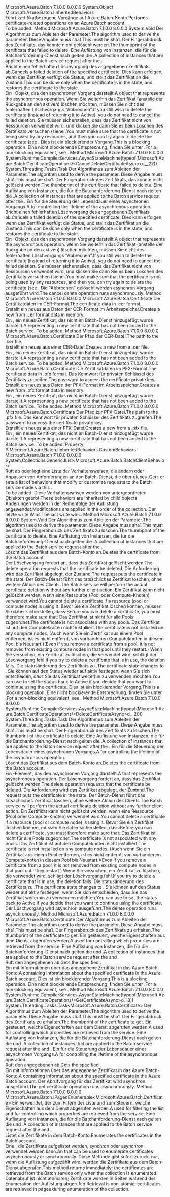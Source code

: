<Type Name="CertificateOperations" FullName="Microsoft.Azure.Batch.CertificateOperations">
  <TypeSignature Language="C#" Value="public class CertificateOperations : Microsoft.Azure.Batch.IInheritedBehaviors" />
  <TypeSignature Language="ILAsm" Value=".class public auto ansi beforefieldinit CertificateOperations extends System.Object implements class Microsoft.Azure.Batch.IInheritedBehaviors" />
  <TypeSignature Language="DocId" Value="T:Microsoft.Azure.Batch.CertificateOperations" />
  <TypeSignature Language="VB.NET" Value="Public Class CertificateOperations&#xA;Implements IInheritedBehaviors" />
  <TypeSignature Language="F#" Value="type CertificateOperations = class&#xA;    interface IInheritedBehaviors" />
  <AssemblyInfo>
    <AssemblyName>Microsoft.Azure.Batch</AssemblyName>
    <AssemblyVersion>7.1.0.0</AssemblyVersion>
    <AssemblyVersion>8.0.0.0</AssemblyVersion>
  </AssemblyInfo>
  <Base>
    <BaseTypeName>System.Object</BaseTypeName>
  </Base>
  <Interfaces>
    <Interface>
      <InterfaceName>Microsoft.Azure.Batch.IInheritedBehaviors</InterfaceName>
    </Interface>
  </Interfaces>
  <Docs>
    <summary>
            <span data-ttu-id="a6da7-101">Führt zertifikatbezogene Vorgänge auf Azure Batch-Konto.</span><span class="sxs-lookup"><span data-stu-id="a6da7-101">Performs certificate-related operations on an Azure Batch account.</span></span>
            </summary>
    <remarks>To be added.</remarks>
  </Docs>
  <Members>
    <Member MemberName="CancelDeleteCertificate">
      <MemberSignature Language="C#" Value="public void CancelDeleteCertificate (string thumbprintAlgorithm, string thumbprint, System.Collections.Generic.IEnumerable&lt;Microsoft.Azure.Batch.BatchClientBehavior&gt; additionalBehaviors = null);" />
      <MemberSignature Language="ILAsm" Value=".method public hidebysig instance void CancelDeleteCertificate(string thumbprintAlgorithm, string thumbprint, class System.Collections.Generic.IEnumerable`1&lt;class Microsoft.Azure.Batch.BatchClientBehavior&gt; additionalBehaviors) cil managed" />
      <MemberSignature Language="DocId" Value="M:Microsoft.Azure.Batch.CertificateOperations.CancelDeleteCertificate(System.String,System.String,System.Collections.Generic.IEnumerable{Microsoft.Azure.Batch.BatchClientBehavior})" />
      <MemberSignature Language="VB.NET" Value="Public Sub CancelDeleteCertificate (thumbprintAlgorithm As String, thumbprint As String, Optional additionalBehaviors As IEnumerable(Of BatchClientBehavior) = null)" />
      <MemberSignature Language="F#" Value="member this.CancelDeleteCertificate : string * string * seq&lt;Microsoft.Azure.Batch.BatchClientBehavior&gt; -&gt; unit" Usage="certificateOperations.CancelDeleteCertificate (thumbprintAlgorithm, thumbprint, additionalBehaviors)" />
      <MemberType>Method</MemberType>
      <AssemblyInfo>
        <AssemblyName>Microsoft.Azure.Batch</AssemblyName>
        <AssemblyVersion>7.1.0.0</AssemblyVersion>
        <AssemblyVersion>8.0.0.0</AssemblyVersion>
      </AssemblyInfo>
      <ReturnValue>
        <ReturnType>System.Void</ReturnType>
      </ReturnValue>
      <Parameters>
        <Parameter Name="thumbprintAlgorithm" Type="System.String" />
        <Parameter Name="thumbprint" Type="System.String" />
        <Parameter Name="additionalBehaviors" Type="System.Collections.Generic.IEnumerable&lt;Microsoft.Azure.Batch.BatchClientBehavior&gt;" />
      </Parameters>
      <Docs>
        <param name="thumbprintAlgorithm"><span data-ttu-id="a6da7-102">Der Algorithmus zum Ableiten der <paramref name="thumbprint" /> Parameter.</span><span class="sxs-lookup"><span data-stu-id="a6da7-102">The algorithm used to derive the <paramref name="thumbprint" /> parameter.</span></span> <span data-ttu-id="a6da7-103">Diese Angabe muss sha1.</span><span class="sxs-lookup"><span data-stu-id="a6da7-103">This must be sha1.</span></span></param>
        <param name="thumbprint"><span data-ttu-id="a6da7-104">Der Fingerabdruck des Zertifikats, das konnte nicht gelöscht werden.</span><span class="sxs-lookup"><span data-stu-id="a6da7-104">The thumbprint of the certificate that failed to delete.</span></span></param>
        <param name="additionalBehaviors"><span data-ttu-id="a6da7-105">Eine Auflistung von <see cref="T:Microsoft.Azure.Batch.BatchClientBehavior" /> Instanzen, die für die Batchanforderung-Dienst nach gelten die <see cref="P:Microsoft.Azure.Batch.CertificateOperations.CustomBehaviors" />.</span><span class="sxs-lookup"><span data-stu-id="a6da7-105">A collection of <see cref="T:Microsoft.Azure.Batch.BatchClientBehavior" /> instances that are applied to the Batch service request after the <see cref="P:Microsoft.Azure.Batch.CertificateOperations.CustomBehaviors" />.</span></span></param>
        <summary>
            <span data-ttu-id="a6da7-106">Bricht einen fehlerhaften Löschvorgang des angegebenen Zertifikats ab.</span><span class="sxs-lookup"><span data-stu-id="a6da7-106">Cancels a failed deletion of the specified certificate.</span></span>  <span data-ttu-id="a6da7-107">Dies kann erfolgen, wenn das Zertifikat verfügt die <see cref="F:Microsoft.Azure.Batch.Common.CertificateState.DeleteFailed" /> Status, und stellt das Zertifikat an die <see cref="F:Microsoft.Azure.Batch.Common.CertificateState.Active" /> Zustand.</span><span class="sxs-lookup"><span data-stu-id="a6da7-107">This can be done only when the certificate is in the <see cref="F:Microsoft.Azure.Batch.Common.CertificateState.DeleteFailed" /> state, and restores the certificate to the <see cref="F:Microsoft.Azure.Batch.Common.CertificateState.Active" /> state.</span></span>
            </summary>
        <returns><span data-ttu-id="a6da7-108">Ein <see cref="T:System.Threading.Tasks.Task" />-Objekt, das den asynchronen Vorgang darstellt.</span><span class="sxs-lookup"><span data-stu-id="a6da7-108">A <see cref="T:System.Threading.Tasks.Task" /> object that represents the asynchronous operation.</span></span></returns>
        <remarks>
          <para><span data-ttu-id="a6da7-109">Wenn Sie weiterhin das Zertifikat (anstelle der Rückgabe an den aktiven) löschen möchten, müssen Sie nicht des fehlerhaften Löschvorgangs "Abbrechen".</span><span class="sxs-lookup"><span data-stu-id="a6da7-109">If you still wish to delete the certificate (instead of returning it to Active), you do not need to cancel the failed deletion.</span></span> <span data-ttu-id="a6da7-110">Sie müssen sicherstellen, dass das Zertifikat nicht von Ressourcen verwendet wird, und klicken Sie dann Sie es beim Löschen des Zertifikats versuchen (siehe <see cref="M:Microsoft.Azure.Batch.CertificateOperations.DeleteCertificateAsync(System.String,System.String,System.Collections.Generic.IEnumerable{Microsoft.Azure.Batch.BatchClientBehavior},System.Threading.CancellationToken)" />.</span><span class="sxs-lookup"><span data-stu-id="a6da7-110">You must make sure that the certificate is not being used by any resources, and then you can try again to delete the certificate (see <see cref="M:Microsoft.Azure.Batch.CertificateOperations.DeleteCertificateAsync(System.String,System.String,System.Collections.Generic.IEnumerable{Microsoft.Azure.Batch.BatchClientBehavior},System.Threading.CancellationToken)" />.</span></span></para>
          <para><span data-ttu-id="a6da7-111">Dies ist ein blockierender Vorgang.</span><span class="sxs-lookup"><span data-stu-id="a6da7-111">This is a blocking operation.</span></span> <span data-ttu-id="a6da7-112">Eine nicht blockierende Entsprechung, finden Sie unter <see cref="M:Microsoft.Azure.Batch.CertificateOperations.CancelDeleteCertificateAsync(System.String,System.String,System.Collections.Generic.IEnumerable{Microsoft.Azure.Batch.BatchClientBehavior},System.Threading.CancellationToken)" />.</span><span class="sxs-lookup"><span data-stu-id="a6da7-112">For a non-blocking equivalent, see <see cref="M:Microsoft.Azure.Batch.CertificateOperations.CancelDeleteCertificateAsync(System.String,System.String,System.Collections.Generic.IEnumerable{Microsoft.Azure.Batch.BatchClientBehavior},System.Threading.CancellationToken)" />.</span></span></para>
        </remarks>
      </Docs>
    </Member>
    <Member MemberName="CancelDeleteCertificateAsync">
      <MemberSignature Language="C#" Value="public System.Threading.Tasks.Task CancelDeleteCertificateAsync (string thumbprintAlgorithm, string thumbprint, System.Collections.Generic.IEnumerable&lt;Microsoft.Azure.Batch.BatchClientBehavior&gt; additionalBehaviors = null, System.Threading.CancellationToken cancellationToken = null);" />
      <MemberSignature Language="ILAsm" Value=".method public hidebysig instance class System.Threading.Tasks.Task CancelDeleteCertificateAsync(string thumbprintAlgorithm, string thumbprint, class System.Collections.Generic.IEnumerable`1&lt;class Microsoft.Azure.Batch.BatchClientBehavior&gt; additionalBehaviors, valuetype System.Threading.CancellationToken cancellationToken) cil managed" />
      <MemberSignature Language="DocId" Value="M:Microsoft.Azure.Batch.CertificateOperations.CancelDeleteCertificateAsync(System.String,System.String,System.Collections.Generic.IEnumerable{Microsoft.Azure.Batch.BatchClientBehavior},System.Threading.CancellationToken)" />
      <MemberSignature Language="F#" Value="member this.CancelDeleteCertificateAsync : string * string * seq&lt;Microsoft.Azure.Batch.BatchClientBehavior&gt; * System.Threading.CancellationToken -&gt; System.Threading.Tasks.Task" Usage="certificateOperations.CancelDeleteCertificateAsync (thumbprintAlgorithm, thumbprint, additionalBehaviors, cancellationToken)" />
      <MemberType>Method</MemberType>
      <AssemblyInfo>
        <AssemblyName>Microsoft.Azure.Batch</AssemblyName>
        <AssemblyVersion>7.1.0.0</AssemblyVersion>
        <AssemblyVersion>8.0.0.0</AssemblyVersion>
      </AssemblyInfo>
      <Attributes>
        <Attribute>
          <AttributeName>System.Runtime.CompilerServices.AsyncStateMachine(typeof(Microsoft.Azure.Batch.CertificateOperations/&lt;CancelDeleteCertificateAsync&gt;d__22))</AttributeName>
        </Attribute>
      </Attributes>
      <ReturnValue>
        <ReturnType>System.Threading.Tasks.Task</ReturnType>
      </ReturnValue>
      <Parameters>
        <Parameter Name="thumbprintAlgorithm" Type="System.String" />
        <Parameter Name="thumbprint" Type="System.String" />
        <Parameter Name="additionalBehaviors" Type="System.Collections.Generic.IEnumerable&lt;Microsoft.Azure.Batch.BatchClientBehavior&gt;" />
        <Parameter Name="cancellationToken" Type="System.Threading.CancellationToken" />
      </Parameters>
      <Docs>
        <param name="thumbprintAlgorithm"><span data-ttu-id="a6da7-113">Der Algorithmus zum Ableiten der <paramref name="thumbprint" /> Parameter.</span><span class="sxs-lookup"><span data-stu-id="a6da7-113">The algorithm used to derive the <paramref name="thumbprint" /> parameter.</span></span> <span data-ttu-id="a6da7-114">Diese Angabe muss sha1.</span><span class="sxs-lookup"><span data-stu-id="a6da7-114">This must be sha1.</span></span></param>
        <param name="thumbprint"><span data-ttu-id="a6da7-115">Der Fingerabdruck des Zertifikats, das konnte nicht gelöscht werden.</span><span class="sxs-lookup"><span data-stu-id="a6da7-115">The thumbprint of the certificate that failed to delete.</span></span></param>
        <param name="additionalBehaviors"><span data-ttu-id="a6da7-116">Eine Auflistung von <see cref="T:Microsoft.Azure.Batch.BatchClientBehavior" /> Instanzen, die für die Batchanforderung-Dienst nach gelten die <see cref="P:Microsoft.Azure.Batch.CertificateOperations.CustomBehaviors" />.</span><span class="sxs-lookup"><span data-stu-id="a6da7-116">A collection of <see cref="T:Microsoft.Azure.Batch.BatchClientBehavior" /> instances that are applied to the Batch service request after the <see cref="P:Microsoft.Azure.Batch.CertificateOperations.CustomBehaviors" />.</span></span></param>
        <param name="cancellationToken"><span data-ttu-id="a6da7-117">Ein <see cref="T:System.Threading.CancellationToken" /> für die Steuerung der Lebensdauer eines asynchronen Vorgangs.</span><span class="sxs-lookup"><span data-stu-id="a6da7-117">A <see cref="T:System.Threading.CancellationToken" /> for controlling the lifetime of the asynchronous operation.</span></span></param>
        <summary>
            <span data-ttu-id="a6da7-118">Bricht einen fehlerhaften Löschvorgang des angegebenen Zertifikats ab.</span><span class="sxs-lookup"><span data-stu-id="a6da7-118">Cancels a failed deletion of the specified certificate.</span></span>  <span data-ttu-id="a6da7-119">Dies kann erfolgen, wenn das Zertifikat verfügt die <see cref="F:Microsoft.Azure.Batch.Common.CertificateState.DeleteFailed" /> Status, und stellt das Zertifikat an die <see cref="F:Microsoft.Azure.Batch.Common.CertificateState.Active" /> Zustand.</span><span class="sxs-lookup"><span data-stu-id="a6da7-119">This can be done only when the certificate is in the <see cref="F:Microsoft.Azure.Batch.Common.CertificateState.DeleteFailed" /> state, and restores the certificate to the <see cref="F:Microsoft.Azure.Batch.Common.CertificateState.Active" /> state.</span></span>
            </summary>
        <returns><span data-ttu-id="a6da7-120">Ein <see cref="T:System.Threading.Tasks.Task" />-Objekt, das den asynchronen Vorgang darstellt.</span><span class="sxs-lookup"><span data-stu-id="a6da7-120">A <see cref="T:System.Threading.Tasks.Task" /> object that represents the asynchronous operation.</span></span></returns>
        <remarks>
          <para><span data-ttu-id="a6da7-121">Wenn Sie weiterhin das Zertifikat (anstelle der Rückgabe an den aktiven) löschen möchten, müssen Sie nicht des fehlerhaften Löschvorgangs "Abbrechen".</span><span class="sxs-lookup"><span data-stu-id="a6da7-121">If you still wish to delete the certificate (instead of returning it to Active), you do not need to cancel the failed deletion.</span></span> <span data-ttu-id="a6da7-122">Sie müssen sicherstellen, dass das Zertifikat nicht von Ressourcen verwendet wird, und klicken Sie dann Sie es beim Löschen des Zertifikats versuchen (siehe <see cref="M:Microsoft.Azure.Batch.CertificateOperations.DeleteCertificateAsync(System.String,System.String,System.Collections.Generic.IEnumerable{Microsoft.Azure.Batch.BatchClientBehavior},System.Threading.CancellationToken)" />.</span><span class="sxs-lookup"><span data-stu-id="a6da7-122">You must make sure that the certificate is not being used by any resources, and then you can try again to delete the certificate (see <see cref="M:Microsoft.Azure.Batch.CertificateOperations.DeleteCertificateAsync(System.String,System.String,System.Collections.Generic.IEnumerable{Microsoft.Azure.Batch.BatchClientBehavior},System.Threading.CancellationToken)" />.</span></span></para>
          <para><span data-ttu-id="a6da7-123">Die "Abbrechen" gelöscht werden asynchron Vorgang ausgeführt wird.</span><span class="sxs-lookup"><span data-stu-id="a6da7-123">The cancel delete operation runs asynchronously.</span></span></para>
        </remarks>
      </Docs>
    </Member>
    <Member MemberName="CreateCertificate">
      <MemberSignature Language="C#" Value="public Microsoft.Azure.Batch.Certificate CreateCertificate (byte[] cerRawData);" />
      <MemberSignature Language="ILAsm" Value=".method public hidebysig instance class Microsoft.Azure.Batch.Certificate CreateCertificate(unsigned int8[] cerRawData) cil managed" />
      <MemberSignature Language="DocId" Value="M:Microsoft.Azure.Batch.CertificateOperations.CreateCertificate(System.Byte[])" />
      <MemberSignature Language="VB.NET" Value="Public Function CreateCertificate (cerRawData As Byte()) As Certificate" />
      <MemberSignature Language="F#" Value="member this.CreateCertificate : byte[] -&gt; Microsoft.Azure.Batch.Certificate" Usage="certificateOperations.CreateCertificate cerRawData" />
      <MemberType>Method</MemberType>
      <AssemblyInfo>
        <AssemblyName>Microsoft.Azure.Batch</AssemblyName>
        <AssemblyVersion>7.1.0.0</AssemblyVersion>
        <AssemblyVersion>8.0.0.0</AssemblyVersion>
      </AssemblyInfo>
      <ReturnValue>
        <ReturnType>Microsoft.Azure.Batch.Certificate</ReturnType>
      </ReturnValue>
      <Parameters>
        <Parameter Name="cerRawData" Type="System.Byte[]" />
      </Parameters>
      <Docs>
        <param name="cerRawData"><span data-ttu-id="a6da7-124">Die Zertifikatdaten im CER-Format.</span><span class="sxs-lookup"><span data-stu-id="a6da7-124">The certificate data in .cer format.</span></span></param>
        <summary>
            <span data-ttu-id="a6da7-125">Erstellt ein neues <see cref="T:Microsoft.Azure.Batch.Certificate" /> aus Daten der CER-Format im Arbeitsspeicher.</span><span class="sxs-lookup"><span data-stu-id="a6da7-125">Creates a new <see cref="T:Microsoft.Azure.Batch.Certificate" /> from .cer format data in memory.</span></span>
            </summary>
        <returns><span data-ttu-id="a6da7-126">Ein <see cref="T:Microsoft.Azure.Batch.Certificate" /> , ein neues Zertifikat, das nicht im Batch-Dienst hinzugefügt wurde darstellt.</span><span class="sxs-lookup"><span data-stu-id="a6da7-126">A <see cref="T:Microsoft.Azure.Batch.Certificate" /> representing a new certificate that has not been added to the Batch service.</span></span></returns>
        <remarks>To be added.</remarks>
      </Docs>
    </Member>
    <Member MemberName="CreateCertificate">
      <MemberSignature Language="C#" Value="public Microsoft.Azure.Batch.Certificate CreateCertificate (string cerFileName);" />
      <MemberSignature Language="ILAsm" Value=".method public hidebysig instance class Microsoft.Azure.Batch.Certificate CreateCertificate(string cerFileName) cil managed" />
      <MemberSignature Language="DocId" Value="M:Microsoft.Azure.Batch.CertificateOperations.CreateCertificate(System.String)" />
      <MemberSignature Language="VB.NET" Value="Public Function CreateCertificate (cerFileName As String) As Certificate" />
      <MemberSignature Language="F#" Value="member this.CreateCertificate : string -&gt; Microsoft.Azure.Batch.Certificate" Usage="certificateOperations.CreateCertificate cerFileName" />
      <MemberType>Method</MemberType>
      <AssemblyInfo>
        <AssemblyName>Microsoft.Azure.Batch</AssemblyName>
        <AssemblyVersion>7.1.0.0</AssemblyVersion>
        <AssemblyVersion>8.0.0.0</AssemblyVersion>
      </AssemblyInfo>
      <ReturnValue>
        <ReturnType>Microsoft.Azure.Batch.Certificate</ReturnType>
      </ReturnValue>
      <Parameters>
        <Parameter Name="cerFileName" Type="System.String" />
      </Parameters>
      <Docs>
        <param name="cerFileName"><span data-ttu-id="a6da7-127">Der Pfad der CER-Datei.</span><span class="sxs-lookup"><span data-stu-id="a6da7-127">The path to the .cer file.</span></span></param>
        <summary>
            <span data-ttu-id="a6da7-128">Erstellt ein neues <see cref="T:Microsoft.Azure.Batch.Certificate" /> aus einer CER-Datei.</span><span class="sxs-lookup"><span data-stu-id="a6da7-128">Creates a new <see cref="T:Microsoft.Azure.Batch.Certificate" /> from a .cer file.</span></span>
            </summary>
        <returns><span data-ttu-id="a6da7-129">Ein <see cref="T:Microsoft.Azure.Batch.Certificate" /> , ein neues Zertifikat, das nicht im Batch-Dienst hinzugefügt wurde darstellt.</span><span class="sxs-lookup"><span data-stu-id="a6da7-129">A <see cref="T:Microsoft.Azure.Batch.Certificate" /> representing a new certificate that has not been added to the Batch service.</span></span></returns>
        <remarks>To be added.</remarks>
      </Docs>
    </Member>
    <Member MemberName="CreateCertificate">
      <MemberSignature Language="C#" Value="public Microsoft.Azure.Batch.Certificate CreateCertificate (byte[] pfxRawData, string password);" />
      <MemberSignature Language="ILAsm" Value=".method public hidebysig instance class Microsoft.Azure.Batch.Certificate CreateCertificate(unsigned int8[] pfxRawData, string password) cil managed" />
      <MemberSignature Language="DocId" Value="M:Microsoft.Azure.Batch.CertificateOperations.CreateCertificate(System.Byte[],System.String)" />
      <MemberSignature Language="VB.NET" Value="Public Function CreateCertificate (pfxRawData As Byte(), password As String) As Certificate" />
      <MemberSignature Language="F#" Value="member this.CreateCertificate : byte[] * string -&gt; Microsoft.Azure.Batch.Certificate" Usage="certificateOperations.CreateCertificate (pfxRawData, password)" />
      <MemberType>Method</MemberType>
      <AssemblyInfo>
        <AssemblyName>Microsoft.Azure.Batch</AssemblyName>
        <AssemblyVersion>7.1.0.0</AssemblyVersion>
        <AssemblyVersion>8.0.0.0</AssemblyVersion>
      </AssemblyInfo>
      <ReturnValue>
        <ReturnType>Microsoft.Azure.Batch.Certificate</ReturnType>
      </ReturnValue>
      <Parameters>
        <Parameter Name="pfxRawData" Type="System.Byte[]" />
        <Parameter Name="password" Type="System.String" />
      </Parameters>
      <Docs>
        <param name="pfxRawData"><span data-ttu-id="a6da7-130">Die Zertifikatdaten im PFX-Format.</span><span class="sxs-lookup"><span data-stu-id="a6da7-130">The certificate data in .pfx format.</span></span></param>
        <param name="password"><span data-ttu-id="a6da7-131">Das Kennwort für privaten Schlüssel des Zertifikats zugreifen.</span><span class="sxs-lookup"><span data-stu-id="a6da7-131">The password to access the certificate private key.</span></span></param>
        <summary>
            <span data-ttu-id="a6da7-132">Erstellt ein neues <see cref="T:Microsoft.Azure.Batch.Certificate" /> aus Daten der PFX-Format im Arbeitsspeicher.</span><span class="sxs-lookup"><span data-stu-id="a6da7-132">Creates a new <see cref="T:Microsoft.Azure.Batch.Certificate" /> from .pfx format data in memory.</span></span>
            </summary>
        <returns><span data-ttu-id="a6da7-133">Ein <see cref="T:Microsoft.Azure.Batch.Certificate" /> , ein neues Zertifikat, das nicht im Batch-Dienst hinzugefügt wurde darstellt.</span><span class="sxs-lookup"><span data-stu-id="a6da7-133">A <see cref="T:Microsoft.Azure.Batch.Certificate" /> representing a new certificate that has not been added to the Batch service.</span></span></returns>
        <remarks>To be added.</remarks>
      </Docs>
    </Member>
    <Member MemberName="CreateCertificate">
      <MemberSignature Language="C#" Value="public Microsoft.Azure.Batch.Certificate CreateCertificate (string pfxFileName, string password);" />
      <MemberSignature Language="ILAsm" Value=".method public hidebysig instance class Microsoft.Azure.Batch.Certificate CreateCertificate(string pfxFileName, string password) cil managed" />
      <MemberSignature Language="DocId" Value="M:Microsoft.Azure.Batch.CertificateOperations.CreateCertificate(System.String,System.String)" />
      <MemberSignature Language="VB.NET" Value="Public Function CreateCertificate (pfxFileName As String, password As String) As Certificate" />
      <MemberSignature Language="F#" Value="member this.CreateCertificate : string * string -&gt; Microsoft.Azure.Batch.Certificate" Usage="certificateOperations.CreateCertificate (pfxFileName, password)" />
      <MemberType>Method</MemberType>
      <AssemblyInfo>
        <AssemblyName>Microsoft.Azure.Batch</AssemblyName>
        <AssemblyVersion>7.1.0.0</AssemblyVersion>
        <AssemblyVersion>8.0.0.0</AssemblyVersion>
      </AssemblyInfo>
      <ReturnValue>
        <ReturnType>Microsoft.Azure.Batch.Certificate</ReturnType>
      </ReturnValue>
      <Parameters>
        <Parameter Name="pfxFileName" Type="System.String" />
        <Parameter Name="password" Type="System.String" />
      </Parameters>
      <Docs>
        <param name="pfxFileName"><span data-ttu-id="a6da7-134">Der Pfad zur PFX-Datei.</span><span class="sxs-lookup"><span data-stu-id="a6da7-134">The path to the .pfx file.</span></span></param>
        <param name="password"><span data-ttu-id="a6da7-135">Das Kennwort für privaten Schlüssel des Zertifikats zugreifen.</span><span class="sxs-lookup"><span data-stu-id="a6da7-135">The password to access the certificate private key.</span></span></param>
        <summary>
            <span data-ttu-id="a6da7-136">Erstellt ein neues <see cref="T:Microsoft.Azure.Batch.Certificate" /> aus einer PFX-Datei.</span><span class="sxs-lookup"><span data-stu-id="a6da7-136">Creates a new <see cref="T:Microsoft.Azure.Batch.Certificate" /> from a .pfx file.</span></span>
            </summary>
        <returns><span data-ttu-id="a6da7-137">Ein <see cref="T:Microsoft.Azure.Batch.Certificate" /> , ein neues Zertifikat, das nicht im Batch-Dienst hinzugefügt wurde darstellt.</span><span class="sxs-lookup"><span data-stu-id="a6da7-137">A <see cref="T:Microsoft.Azure.Batch.Certificate" /> representing a new certificate that has not been added to the Batch service.</span></span></returns>
        <remarks>To be added.</remarks>
      </Docs>
    </Member>
    <Member MemberName="CustomBehaviors">
      <MemberSignature Language="C#" Value="public System.Collections.Generic.IList&lt;Microsoft.Azure.Batch.BatchClientBehavior&gt; CustomBehaviors { get; set; }" />
      <MemberSignature Language="ILAsm" Value=".property instance class System.Collections.Generic.IList`1&lt;class Microsoft.Azure.Batch.BatchClientBehavior&gt; CustomBehaviors" />
      <MemberSignature Language="DocId" Value="P:Microsoft.Azure.Batch.CertificateOperations.CustomBehaviors" />
      <MemberSignature Language="VB.NET" Value="Public Property CustomBehaviors As IList(Of BatchClientBehavior)" />
      <MemberSignature Language="F#" Value="member this.CustomBehaviors : System.Collections.Generic.IList&lt;Microsoft.Azure.Batch.BatchClientBehavior&gt; with get, set" Usage="Microsoft.Azure.Batch.CertificateOperations.CustomBehaviors" />
      <MemberType>Property</MemberType>
      <Implements>
        <InterfaceMember>P:Microsoft.Azure.Batch.IInheritedBehaviors.CustomBehaviors</InterfaceMember>
      </Implements>
      <AssemblyInfo>
        <AssemblyName>Microsoft.Azure.Batch</AssemblyName>
        <AssemblyVersion>7.1.0.0</AssemblyVersion>
        <AssemblyVersion>8.0.0.0</AssemblyVersion>
      </AssemblyInfo>
      <ReturnValue>
        <ReturnType>System.Collections.Generic.IList&lt;Microsoft.Azure.Batch.BatchClientBehavior&gt;</ReturnType>
      </ReturnValue>
      <Docs>
        <summary>
            <span data-ttu-id="a6da7-138">Ruft ab oder legt eine Liste der Verhaltensweisen, die ändern oder Anpassen von Anforderungen an den Batch-Dienst, die über dieses <see cref="T:Microsoft.Azure.Batch.CertificateOperations" />.</span><span class="sxs-lookup"><span data-stu-id="a6da7-138">Gets or sets a list of behaviors that modify or customize requests to the Batch service made via this <see cref="T:Microsoft.Azure.Batch.CertificateOperations" />.</span></span>
            </summary>
        <value>To be added.</value>
        <remarks>
          <para><span data-ttu-id="a6da7-139">Diese Verhaltensweisen werden von untergeordneten Objekten geerbt.</span><span class="sxs-lookup"><span data-stu-id="a6da7-139">These behaviors are inherited by child objects.</span></span></para>
          <para><span data-ttu-id="a6da7-140">Änderungen werden in der Reihenfolge der Auflistung angewendet.</span><span class="sxs-lookup"><span data-stu-id="a6da7-140">Modifications are applied in the order of the collection.</span></span> <span data-ttu-id="a6da7-141">Der letzte write Wins.</span><span class="sxs-lookup"><span data-stu-id="a6da7-141">The last write wins.</span></span></para>
        </remarks>
      </Docs>
    </Member>
    <Member MemberName="DeleteCertificate">
      <MemberSignature Language="C#" Value="public void DeleteCertificate (string thumbprintAlgorithm, string thumbprint, System.Collections.Generic.IEnumerable&lt;Microsoft.Azure.Batch.BatchClientBehavior&gt; additionalBehaviors = null);" />
      <MemberSignature Language="ILAsm" Value=".method public hidebysig instance void DeleteCertificate(string thumbprintAlgorithm, string thumbprint, class System.Collections.Generic.IEnumerable`1&lt;class Microsoft.Azure.Batch.BatchClientBehavior&gt; additionalBehaviors) cil managed" />
      <MemberSignature Language="DocId" Value="M:Microsoft.Azure.Batch.CertificateOperations.DeleteCertificate(System.String,System.String,System.Collections.Generic.IEnumerable{Microsoft.Azure.Batch.BatchClientBehavior})" />
      <MemberSignature Language="VB.NET" Value="Public Sub DeleteCertificate (thumbprintAlgorithm As String, thumbprint As String, Optional additionalBehaviors As IEnumerable(Of BatchClientBehavior) = null)" />
      <MemberSignature Language="F#" Value="member this.DeleteCertificate : string * string * seq&lt;Microsoft.Azure.Batch.BatchClientBehavior&gt; -&gt; unit" Usage="certificateOperations.DeleteCertificate (thumbprintAlgorithm, thumbprint, additionalBehaviors)" />
      <MemberType>Method</MemberType>
      <AssemblyInfo>
        <AssemblyName>Microsoft.Azure.Batch</AssemblyName>
        <AssemblyVersion>7.1.0.0</AssemblyVersion>
        <AssemblyVersion>8.0.0.0</AssemblyVersion>
      </AssemblyInfo>
      <ReturnValue>
        <ReturnType>System.Void</ReturnType>
      </ReturnValue>
      <Parameters>
        <Parameter Name="thumbprintAlgorithm" Type="System.String" />
        <Parameter Name="thumbprint" Type="System.String" />
        <Parameter Name="additionalBehaviors" Type="System.Collections.Generic.IEnumerable&lt;Microsoft.Azure.Batch.BatchClientBehavior&gt;" />
      </Parameters>
      <Docs>
        <param name="thumbprintAlgorithm"><span data-ttu-id="a6da7-142">Der Algorithmus zum Ableiten der <paramref name="thumbprint" /> Parameter.</span><span class="sxs-lookup"><span data-stu-id="a6da7-142">The algorithm used to derive the <paramref name="thumbprint" /> parameter.</span></span> <span data-ttu-id="a6da7-143">Diese Angabe muss sha1.</span><span class="sxs-lookup"><span data-stu-id="a6da7-143">This must be sha1.</span></span></param>
        <param name="thumbprint"><span data-ttu-id="a6da7-144">Der Fingerabdruck des Zertifikats zu löschen.</span><span class="sxs-lookup"><span data-stu-id="a6da7-144">The thumbprint of the certificate to delete.</span></span></param>
        <param name="additionalBehaviors"><span data-ttu-id="a6da7-145">Eine Auflistung von <see cref="T:Microsoft.Azure.Batch.BatchClientBehavior" /> Instanzen, die für die Batchanforderung-Dienst nach gelten die <see cref="P:Microsoft.Azure.Batch.CertificateOperations.CustomBehaviors" />.</span><span class="sxs-lookup"><span data-stu-id="a6da7-145">A collection of <see cref="T:Microsoft.Azure.Batch.BatchClientBehavior" /> instances that are applied to the Batch service request after the <see cref="P:Microsoft.Azure.Batch.CertificateOperations.CustomBehaviors" />.</span></span></param>
        <summary>
            <span data-ttu-id="a6da7-146">Löscht das Zertifikat aus dem Batch-Konto an.</span><span class="sxs-lookup"><span data-stu-id="a6da7-146">Deletes the certificate from the Batch account.</span></span>
            </summary>
        <remarks>
          <para><span data-ttu-id="a6da7-147">Der Löschvorgang fordert an, dass das Zertifikat gelöscht werden.</span><span class="sxs-lookup"><span data-stu-id="a6da7-147">The delete operation requests that the certificate be deleted.</span></span>  <span data-ttu-id="a6da7-148">Die Anforderung wird das Zertifikat abgelegt, der <see cref="F:Microsoft.Azure.Batch.Common.CertificateState.Deleting" /> Zustand.</span><span class="sxs-lookup"><span data-stu-id="a6da7-148">The request puts the certificate in the <see cref="F:Microsoft.Azure.Batch.Common.CertificateState.Deleting" /> state.</span></span>
            <span data-ttu-id="a6da7-149">Der Batch-Dienst führt das tatsächliches Zertifikat löschen, ohne weitere Aktion des Clients.</span><span class="sxs-lookup"><span data-stu-id="a6da7-149">The Batch service will perform the actual certificate deletion without any further client action.</span></span></para>
          <para><span data-ttu-id="a6da7-150">Ein Zertifikat kann nicht gelöscht werden, wenn eine Ressource (Pool oder Compute-Knoten) verwendet wird.</span><span class="sxs-lookup"><span data-stu-id="a6da7-150">You cannot delete a certificate if a resource (pool or compute node) is using it.</span></span> <span data-ttu-id="a6da7-151">Bevor Sie ein Zertifikat löschen können, müssen Sie daher sicherstellen, dass:</span><span class="sxs-lookup"><span data-stu-id="a6da7-151">Before you can delete a certificate, you must therefore make sure that:</span></span></para>
          <list type="bullet">
            <item>
              <description><span data-ttu-id="a6da7-152">Das Zertifikat ist nicht für alle Pools zugeordnet.</span><span class="sxs-lookup"><span data-stu-id="a6da7-152">The certificate is not associated with any pools.</span></span></description>
            </item>
            <item>
              <description><span data-ttu-id="a6da7-153">Das Zertifikat ist auf den Computeknoten nicht installiert.</span><span class="sxs-lookup"><span data-stu-id="a6da7-153">The certificate is not installed on any compute nodes.</span></span>  <span data-ttu-id="a6da7-154">(Auch wenn Sie ein Zertifikat aus einem Pool entfernen, ist es nicht entfernt, von vorhandenen Computeknoten in diesem Pool bis Neustart.)</span><span class="sxs-lookup"><span data-stu-id="a6da7-154">(Even if you remove a certificate from a pool, it is not removed from existing compute nodes in that pool until they restart.)</span></span></description>
            </item>
          </list>
          <para><span data-ttu-id="a6da7-155">Wenn Sie versuchen, ein Zertifikat zu löschen, die verwendet wird, schlägt der Löschvorgang fehl.</span><span class="sxs-lookup"><span data-stu-id="a6da7-155">If you try to delete a certificate that is in use, the deletion fails.</span></span> <span data-ttu-id="a6da7-156">Die statusänderung des Zertifikats zu <see cref="F:Microsoft.Azure.Batch.Common.CertificateState.DeleteFailed" />.</span><span class="sxs-lookup"><span data-stu-id="a6da7-156">The certificate state changes to <see cref="F:Microsoft.Azure.Batch.Common.CertificateState.DeleteFailed" />.</span></span>
            <span data-ttu-id="a6da7-157">Sie können <see cref="M:Microsoft.Azure.Batch.CertificateOperations.CancelDeleteCertificateAsync(System.String,System.String,System.Collections.Generic.IEnumerable{Microsoft.Azure.Batch.BatchClientBehavior},System.Threading.CancellationToken)" /> auf den Status wieder auf aktiv festlegen, wenn Sie sich entscheiden, dass Sie das Zertifikat weiterhin zu verwenden möchten.</span><span class="sxs-lookup"><span data-stu-id="a6da7-157">You can use <see cref="M:Microsoft.Azure.Batch.CertificateOperations.CancelDeleteCertificateAsync(System.String,System.String,System.Collections.Generic.IEnumerable{Microsoft.Azure.Batch.BatchClientBehavior},System.Threading.CancellationToken)" /> to set the status back to Active if you decide that you want to continue using the certificate.</span></span></para>
          <para><span data-ttu-id="a6da7-158">Dies ist ein blockierender Vorgang.</span><span class="sxs-lookup"><span data-stu-id="a6da7-158">This is a blocking operation.</span></span> <span data-ttu-id="a6da7-159">Eine nicht blockierende Entsprechung, finden Sie unter <see cref="M:Microsoft.Azure.Batch.CertificateOperations.DeleteCertificateAsync(System.String,System.String,System.Collections.Generic.IEnumerable{Microsoft.Azure.Batch.BatchClientBehavior},System.Threading.CancellationToken)" />.</span><span class="sxs-lookup"><span data-stu-id="a6da7-159">For a non-blocking equivalent, see <see cref="M:Microsoft.Azure.Batch.CertificateOperations.DeleteCertificateAsync(System.String,System.String,System.Collections.Generic.IEnumerable{Microsoft.Azure.Batch.BatchClientBehavior},System.Threading.CancellationToken)" />.</span></span></para>
        </remarks>
      </Docs>
    </Member>
    <Member MemberName="DeleteCertificateAsync">
      <MemberSignature Language="C#" Value="public System.Threading.Tasks.Task DeleteCertificateAsync (string thumbprintAlgorithm, string thumbprint, System.Collections.Generic.IEnumerable&lt;Microsoft.Azure.Batch.BatchClientBehavior&gt; additionalBehaviors = null, System.Threading.CancellationToken cancellationToken = null);" />
      <MemberSignature Language="ILAsm" Value=".method public hidebysig instance class System.Threading.Tasks.Task DeleteCertificateAsync(string thumbprintAlgorithm, string thumbprint, class System.Collections.Generic.IEnumerable`1&lt;class Microsoft.Azure.Batch.BatchClientBehavior&gt; additionalBehaviors, valuetype System.Threading.CancellationToken cancellationToken) cil managed" />
      <MemberSignature Language="DocId" Value="M:Microsoft.Azure.Batch.CertificateOperations.DeleteCertificateAsync(System.String,System.String,System.Collections.Generic.IEnumerable{Microsoft.Azure.Batch.BatchClientBehavior},System.Threading.CancellationToken)" />
      <MemberSignature Language="F#" Value="member this.DeleteCertificateAsync : string * string * seq&lt;Microsoft.Azure.Batch.BatchClientBehavior&gt; * System.Threading.CancellationToken -&gt; System.Threading.Tasks.Task" Usage="certificateOperations.DeleteCertificateAsync (thumbprintAlgorithm, thumbprint, additionalBehaviors, cancellationToken)" />
      <MemberType>Method</MemberType>
      <AssemblyInfo>
        <AssemblyName>Microsoft.Azure.Batch</AssemblyName>
        <AssemblyVersion>7.1.0.0</AssemblyVersion>
        <AssemblyVersion>8.0.0.0</AssemblyVersion>
      </AssemblyInfo>
      <Attributes>
        <Attribute>
          <AttributeName>System.Runtime.CompilerServices.AsyncStateMachine(typeof(Microsoft.Azure.Batch.CertificateOperations/&lt;DeleteCertificateAsync&gt;d__20))</AttributeName>
        </Attribute>
      </Attributes>
      <ReturnValue>
        <ReturnType>System.Threading.Tasks.Task</ReturnType>
      </ReturnValue>
      <Parameters>
        <Parameter Name="thumbprintAlgorithm" Type="System.String" />
        <Parameter Name="thumbprint" Type="System.String" />
        <Parameter Name="additionalBehaviors" Type="System.Collections.Generic.IEnumerable&lt;Microsoft.Azure.Batch.BatchClientBehavior&gt;" />
        <Parameter Name="cancellationToken" Type="System.Threading.CancellationToken" />
      </Parameters>
      <Docs>
        <param name="thumbprintAlgorithm"><span data-ttu-id="a6da7-160">Der Algorithmus zum Ableiten der <paramref name="thumbprint" /> Parameter.</span><span class="sxs-lookup"><span data-stu-id="a6da7-160">The algorithm used to derive the <paramref name="thumbprint" /> parameter.</span></span> <span data-ttu-id="a6da7-161">Diese Angabe muss sha1.</span><span class="sxs-lookup"><span data-stu-id="a6da7-161">This must be sha1.</span></span></param>
        <param name="thumbprint"><span data-ttu-id="a6da7-162">Der Fingerabdruck des Zertifikats zu löschen.</span><span class="sxs-lookup"><span data-stu-id="a6da7-162">The thumbprint of the certificate to delete.</span></span></param>
        <param name="additionalBehaviors"><span data-ttu-id="a6da7-163">Eine Auflistung von <see cref="T:Microsoft.Azure.Batch.BatchClientBehavior" /> Instanzen, die für die Batchanforderung-Dienst nach gelten die <see cref="P:Microsoft.Azure.Batch.CertificateOperations.CustomBehaviors" />.</span><span class="sxs-lookup"><span data-stu-id="a6da7-163">A collection of <see cref="T:Microsoft.Azure.Batch.BatchClientBehavior" /> instances that are applied to the Batch service request after the <see cref="P:Microsoft.Azure.Batch.CertificateOperations.CustomBehaviors" />.</span></span></param>
        <param name="cancellationToken"><span data-ttu-id="a6da7-164">Ein <see cref="T:System.Threading.CancellationToken" /> für die Steuerung der Lebensdauer eines asynchronen Vorgangs.</span><span class="sxs-lookup"><span data-stu-id="a6da7-164">A <see cref="T:System.Threading.CancellationToken" /> for controlling the lifetime of the asynchronous operation.</span></span></param>
        <summary>
            <span data-ttu-id="a6da7-165">Löscht das Zertifikat aus dem Batch-Konto an.</span><span class="sxs-lookup"><span data-stu-id="a6da7-165">Deletes the certificate from the Batch account.</span></span>
            </summary>
        <returns><span data-ttu-id="a6da7-166">Ein <see cref="T:System.Threading.Tasks.Task" />-Element, das den asynchronen Vorgang darstellt.</span><span class="sxs-lookup"><span data-stu-id="a6da7-166">A <see cref="T:System.Threading.Tasks.Task" /> that represents the asynchronous operation.</span></span></returns>
        <remarks>
          <para><span data-ttu-id="a6da7-167">Der Löschvorgang fordert an, dass das Zertifikat gelöscht werden.</span><span class="sxs-lookup"><span data-stu-id="a6da7-167">The delete operation requests that the certificate be deleted.</span></span>  <span data-ttu-id="a6da7-168">Die Anforderung wird das Zertifikat abgelegt, der <see cref="F:Microsoft.Azure.Batch.Common.CertificateState.Deleting" /> Zustand.</span><span class="sxs-lookup"><span data-stu-id="a6da7-168">The request puts the certificate in the <see cref="F:Microsoft.Azure.Batch.Common.CertificateState.Deleting" /> state.</span></span>
            <span data-ttu-id="a6da7-169">Der Batch-Dienst führt das tatsächliches Zertifikat löschen, ohne weitere Aktion des Clients.</span><span class="sxs-lookup"><span data-stu-id="a6da7-169">The Batch service will perform the actual certificate deletion without any further client action.</span></span></para>
          <para><span data-ttu-id="a6da7-170">Ein Zertifikat kann nicht gelöscht werden, wenn eine Ressource (Pool oder Compute-Knoten) verwendet wird.</span><span class="sxs-lookup"><span data-stu-id="a6da7-170">You cannot delete a certificate if a resource (pool or compute node) is using it.</span></span> <span data-ttu-id="a6da7-171">Bevor Sie ein Zertifikat löschen können, müssen Sie daher sicherstellen, dass:</span><span class="sxs-lookup"><span data-stu-id="a6da7-171">Before you can delete a certificate, you must therefore make sure that:</span></span></para>
          <list type="bullet">
            <item>
              <description><span data-ttu-id="a6da7-172">Das Zertifikat ist nicht für alle Pools zugeordnet.</span><span class="sxs-lookup"><span data-stu-id="a6da7-172">The certificate is not associated with any pools.</span></span></description>
            </item>
            <item>
              <description><span data-ttu-id="a6da7-173">Das Zertifikat ist auf den Computeknoten nicht installiert.</span><span class="sxs-lookup"><span data-stu-id="a6da7-173">The certificate is not installed on any compute nodes.</span></span>  <span data-ttu-id="a6da7-174">(Auch wenn Sie ein Zertifikat aus einem Pool entfernen, ist es nicht entfernt, von vorhandenen Computeknoten in diesem Pool bis Neustart.)</span><span class="sxs-lookup"><span data-stu-id="a6da7-174">(Even if you remove a certificate from a pool, it is not removed from existing compute nodes in that pool until they restart.)</span></span></description>
            </item>
          </list>
          <para><span data-ttu-id="a6da7-175">Wenn Sie versuchen, ein Zertifikat zu löschen, die verwendet wird, schlägt der Löschvorgang fehl.</span><span class="sxs-lookup"><span data-stu-id="a6da7-175">If you try to delete a certificate that is in use, the deletion fails.</span></span> <span data-ttu-id="a6da7-176">Die statusänderung des Zertifikats zu <see cref="F:Microsoft.Azure.Batch.Common.CertificateState.DeleteFailed" />.</span><span class="sxs-lookup"><span data-stu-id="a6da7-176">The certificate state changes to <see cref="F:Microsoft.Azure.Batch.Common.CertificateState.DeleteFailed" />.</span></span>
            <span data-ttu-id="a6da7-177">Sie können <see cref="M:Microsoft.Azure.Batch.CertificateOperations.CancelDeleteCertificateAsync(System.String,System.String,System.Collections.Generic.IEnumerable{Microsoft.Azure.Batch.BatchClientBehavior},System.Threading.CancellationToken)" /> auf den Status wieder auf aktiv festlegen, wenn Sie sich entscheiden, dass Sie das Zertifikat weiterhin zu verwenden möchten.</span><span class="sxs-lookup"><span data-stu-id="a6da7-177">You can use <see cref="M:Microsoft.Azure.Batch.CertificateOperations.CancelDeleteCertificateAsync(System.String,System.String,System.Collections.Generic.IEnumerable{Microsoft.Azure.Batch.BatchClientBehavior},System.Threading.CancellationToken)" /> to set the status back to Active if you decide that you want to continue using the certificate.</span></span></para>
          <para><span data-ttu-id="a6da7-178">Der Löschvorgang wird asynchron ausgeführt.</span><span class="sxs-lookup"><span data-stu-id="a6da7-178">The delete operation runs asynchronously.</span></span></para>
        </remarks>
      </Docs>
    </Member>
    <Member MemberName="GetCertificate">
      <MemberSignature Language="C#" Value="public Microsoft.Azure.Batch.Certificate GetCertificate (string thumbprintAlgorithm, string thumbprint, Microsoft.Azure.Batch.DetailLevel detailLevel = null, System.Collections.Generic.IEnumerable&lt;Microsoft.Azure.Batch.BatchClientBehavior&gt; additionalBehaviors = null);" />
      <MemberSignature Language="ILAsm" Value=".method public hidebysig instance class Microsoft.Azure.Batch.Certificate GetCertificate(string thumbprintAlgorithm, string thumbprint, class Microsoft.Azure.Batch.DetailLevel detailLevel, class System.Collections.Generic.IEnumerable`1&lt;class Microsoft.Azure.Batch.BatchClientBehavior&gt; additionalBehaviors) cil managed" />
      <MemberSignature Language="DocId" Value="M:Microsoft.Azure.Batch.CertificateOperations.GetCertificate(System.String,System.String,Microsoft.Azure.Batch.DetailLevel,System.Collections.Generic.IEnumerable{Microsoft.Azure.Batch.BatchClientBehavior})" />
      <MemberSignature Language="F#" Value="member this.GetCertificate : string * string * Microsoft.Azure.Batch.DetailLevel * seq&lt;Microsoft.Azure.Batch.BatchClientBehavior&gt; -&gt; Microsoft.Azure.Batch.Certificate" Usage="certificateOperations.GetCertificate (thumbprintAlgorithm, thumbprint, detailLevel, additionalBehaviors)" />
      <MemberType>Method</MemberType>
      <AssemblyInfo>
        <AssemblyName>Microsoft.Azure.Batch</AssemblyName>
        <AssemblyVersion>7.1.0.0</AssemblyVersion>
        <AssemblyVersion>8.0.0.0</AssemblyVersion>
      </AssemblyInfo>
      <ReturnValue>
        <ReturnType>Microsoft.Azure.Batch.Certificate</ReturnType>
      </ReturnValue>
      <Parameters>
        <Parameter Name="thumbprintAlgorithm" Type="System.String" />
        <Parameter Name="thumbprint" Type="System.String" />
        <Parameter Name="detailLevel" Type="Microsoft.Azure.Batch.DetailLevel" />
        <Parameter Name="additionalBehaviors" Type="System.Collections.Generic.IEnumerable&lt;Microsoft.Azure.Batch.BatchClientBehavior&gt;" />
      </Parameters>
      <Docs>
        <param name="thumbprintAlgorithm"><span data-ttu-id="a6da7-179">Der Algorithmus zum Ableiten der <paramref name="thumbprint" /> Parameter.</span><span class="sxs-lookup"><span data-stu-id="a6da7-179">The algorithm used to derive the <paramref name="thumbprint" /> parameter.</span></span> <span data-ttu-id="a6da7-180">Diese Angabe muss sha1.</span><span class="sxs-lookup"><span data-stu-id="a6da7-180">This must be sha1.</span></span></param>
        <param name="thumbprint"><span data-ttu-id="a6da7-181">Der Fingerabdruck des Zertifikats zu erhalten.</span><span class="sxs-lookup"><span data-stu-id="a6da7-181">The thumbprint of the certificate to get.</span></span></param>
        <param name="detailLevel"><span data-ttu-id="a6da7-182">Ein <see cref="T:Microsoft.Azure.Batch.DetailLevel" /> gesteuert, welche Eigenschaften aus dem Dienst abgerufen werden.</span><span class="sxs-lookup"><span data-stu-id="a6da7-182">A <see cref="T:Microsoft.Azure.Batch.DetailLevel" /> used for controlling which properties are retrieved from the service.</span></span></param>
        <param name="additionalBehaviors"><span data-ttu-id="a6da7-183">Eine Auflistung von <see cref="T:Microsoft.Azure.Batch.BatchClientBehavior" /> Instanzen, die für die Batchanforderung-Dienst nach gelten die <see cref="P:Microsoft.Azure.Batch.CertificateOperations.CustomBehaviors" /> und <paramref name="detailLevel" />.</span><span class="sxs-lookup"><span data-stu-id="a6da7-183">A collection of <see cref="T:Microsoft.Azure.Batch.BatchClientBehavior" /> instances that are applied to the Batch service request after the <see cref="P:Microsoft.Azure.Batch.CertificateOperations.CustomBehaviors" /> and <paramref name="detailLevel" />.</span></span></param>
        <summary>
            <span data-ttu-id="a6da7-184">Ruft den angegebenen <see cref="T:Microsoft.Azure.Batch.Certificate" /> ab.</span><span class="sxs-lookup"><span data-stu-id="a6da7-184">Gets the specified <see cref="T:Microsoft.Azure.Batch.Certificate" />.</span></span>
            </summary>
        <returns><span data-ttu-id="a6da7-185">Ein <see cref="T:Microsoft.Azure.Batch.Certificate" /> mit Informationen über das angegebene Zertifikat in das Azure Batch-Konto.</span><span class="sxs-lookup"><span data-stu-id="a6da7-185">A <see cref="T:Microsoft.Azure.Batch.Certificate" /> containing information about the specified certificate in the Azure Batch account.</span></span></returns>
        <remarks><span data-ttu-id="a6da7-186">Dies ist ein blockierender Vorgang.</span><span class="sxs-lookup"><span data-stu-id="a6da7-186">This is a blocking operation.</span></span> <span data-ttu-id="a6da7-187">Eine nicht blockierende Entsprechung, finden Sie unter <see cref="M:Microsoft.Azure.Batch.CertificateOperations.GetCertificateAsync(System.String,System.String,Microsoft.Azure.Batch.DetailLevel,System.Collections.Generic.IEnumerable{Microsoft.Azure.Batch.BatchClientBehavior},System.Threading.CancellationToken)" />.</span><span class="sxs-lookup"><span data-stu-id="a6da7-187">For a non-blocking equivalent, see <see cref="M:Microsoft.Azure.Batch.CertificateOperations.GetCertificateAsync(System.String,System.String,Microsoft.Azure.Batch.DetailLevel,System.Collections.Generic.IEnumerable{Microsoft.Azure.Batch.BatchClientBehavior},System.Threading.CancellationToken)" />.</span></span></remarks>
      </Docs>
    </Member>
    <Member MemberName="GetCertificateAsync">
      <MemberSignature Language="C#" Value="public System.Threading.Tasks.Task&lt;Microsoft.Azure.Batch.Certificate&gt; GetCertificateAsync (string thumbprintAlgorithm, string thumbprint, Microsoft.Azure.Batch.DetailLevel detailLevel = null, System.Collections.Generic.IEnumerable&lt;Microsoft.Azure.Batch.BatchClientBehavior&gt; additionalBehaviors = null, System.Threading.CancellationToken cancellationToken = null);" />
      <MemberSignature Language="ILAsm" Value=".method public hidebysig instance class System.Threading.Tasks.Task`1&lt;class Microsoft.Azure.Batch.Certificate&gt; GetCertificateAsync(string thumbprintAlgorithm, string thumbprint, class Microsoft.Azure.Batch.DetailLevel detailLevel, class System.Collections.Generic.IEnumerable`1&lt;class Microsoft.Azure.Batch.BatchClientBehavior&gt; additionalBehaviors, valuetype System.Threading.CancellationToken cancellationToken) cil managed" />
      <MemberSignature Language="DocId" Value="M:Microsoft.Azure.Batch.CertificateOperations.GetCertificateAsync(System.String,System.String,Microsoft.Azure.Batch.DetailLevel,System.Collections.Generic.IEnumerable{Microsoft.Azure.Batch.BatchClientBehavior},System.Threading.CancellationToken)" />
      <MemberSignature Language="F#" Value="member this.GetCertificateAsync : string * string * Microsoft.Azure.Batch.DetailLevel * seq&lt;Microsoft.Azure.Batch.BatchClientBehavior&gt; * System.Threading.CancellationToken -&gt; System.Threading.Tasks.Task&lt;Microsoft.Azure.Batch.Certificate&gt;" Usage="certificateOperations.GetCertificateAsync (thumbprintAlgorithm, thumbprint, detailLevel, additionalBehaviors, cancellationToken)" />
      <MemberType>Method</MemberType>
      <AssemblyInfo>
        <AssemblyName>Microsoft.Azure.Batch</AssemblyName>
        <AssemblyVersion>7.1.0.0</AssemblyVersion>
        <AssemblyVersion>8.0.0.0</AssemblyVersion>
      </AssemblyInfo>
      <Attributes>
        <Attribute>
          <AttributeName>System.Runtime.CompilerServices.AsyncStateMachine(typeof(Microsoft.Azure.Batch.CertificateOperations/&lt;GetCertificateAsync&gt;d__8))</AttributeName>
        </Attribute>
      </Attributes>
      <ReturnValue>
        <ReturnType>System.Threading.Tasks.Task&lt;Microsoft.Azure.Batch.Certificate&gt;</ReturnType>
      </ReturnValue>
      <Parameters>
        <Parameter Name="thumbprintAlgorithm" Type="System.String" />
        <Parameter Name="thumbprint" Type="System.String" />
        <Parameter Name="detailLevel" Type="Microsoft.Azure.Batch.DetailLevel" />
        <Parameter Name="additionalBehaviors" Type="System.Collections.Generic.IEnumerable&lt;Microsoft.Azure.Batch.BatchClientBehavior&gt;" />
        <Parameter Name="cancellationToken" Type="System.Threading.CancellationToken" />
      </Parameters>
      <Docs>
        <param name="thumbprintAlgorithm"><span data-ttu-id="a6da7-188">Der Algorithmus zum Ableiten der <paramref name="thumbprint" /> Parameter.</span><span class="sxs-lookup"><span data-stu-id="a6da7-188">The algorithm used to derive the <paramref name="thumbprint" /> parameter.</span></span> <span data-ttu-id="a6da7-189">Diese Angabe muss sha1.</span><span class="sxs-lookup"><span data-stu-id="a6da7-189">This must be sha1.</span></span></param>
        <param name="thumbprint"><span data-ttu-id="a6da7-190">Der Fingerabdruck des Zertifikats zu erhalten.</span><span class="sxs-lookup"><span data-stu-id="a6da7-190">The thumbprint of the certificate to get.</span></span></param>
        <param name="detailLevel"><span data-ttu-id="a6da7-191">Ein <see cref="T:Microsoft.Azure.Batch.DetailLevel" /> gesteuert, welche Eigenschaften aus dem Dienst abgerufen werden.</span><span class="sxs-lookup"><span data-stu-id="a6da7-191">A <see cref="T:Microsoft.Azure.Batch.DetailLevel" /> used for controlling which properties are retrieved from the service.</span></span></param>
        <param name="additionalBehaviors"><span data-ttu-id="a6da7-192">Eine Auflistung von <see cref="T:Microsoft.Azure.Batch.BatchClientBehavior" /> Instanzen, die für die Batchanforderung-Dienst nach gelten die <see cref="P:Microsoft.Azure.Batch.CertificateOperations.CustomBehaviors" /> und <paramref name="detailLevel" />.</span><span class="sxs-lookup"><span data-stu-id="a6da7-192">A collection of <see cref="T:Microsoft.Azure.Batch.BatchClientBehavior" /> instances that are applied to the Batch service request after the <see cref="P:Microsoft.Azure.Batch.CertificateOperations.CustomBehaviors" /> and <paramref name="detailLevel" />.</span></span></param>
        <param name="cancellationToken"><span data-ttu-id="a6da7-193">Ein <see cref="T:System.Threading.CancellationToken" /> für die Steuerung der Lebensdauer eines asynchronen Vorgangs.</span><span class="sxs-lookup"><span data-stu-id="a6da7-193">A <see cref="T:System.Threading.CancellationToken" /> for controlling the lifetime of the asynchronous operation.</span></span></param>
        <summary>
            <span data-ttu-id="a6da7-194">Ruft den angegebenen <see cref="T:Microsoft.Azure.Batch.Certificate" /> ab.</span><span class="sxs-lookup"><span data-stu-id="a6da7-194">Gets the specified <see cref="T:Microsoft.Azure.Batch.Certificate" />.</span></span>
            </summary>
        <returns><span data-ttu-id="a6da7-195">Ein <see cref="T:Microsoft.Azure.Batch.Certificate" /> mit Informationen über das angegebene Zertifikat in das Azure Batch-Konto.</span><span class="sxs-lookup"><span data-stu-id="a6da7-195">A <see cref="T:Microsoft.Azure.Batch.Certificate" /> containing information about the specified certificate in the Azure Batch account.</span></span></returns>
        <remarks><span data-ttu-id="a6da7-196">Der Abrufvorgang für das Zertifikat wird asynchron ausgeführt.</span><span class="sxs-lookup"><span data-stu-id="a6da7-196">The get certificate operation runs asynchronously.</span></span></remarks>
      </Docs>
    </Member>
    <Member MemberName="ListCertificates">
      <MemberSignature Language="C#" Value="public Microsoft.Azure.Batch.IPagedEnumerable&lt;Microsoft.Azure.Batch.Certificate&gt; ListCertificates (Microsoft.Azure.Batch.DetailLevel detailLevel = null, System.Collections.Generic.IEnumerable&lt;Microsoft.Azure.Batch.BatchClientBehavior&gt; additionalBehaviors = null);" />
      <MemberSignature Language="ILAsm" Value=".method public hidebysig instance class Microsoft.Azure.Batch.IPagedEnumerable`1&lt;class Microsoft.Azure.Batch.Certificate&gt; ListCertificates(class Microsoft.Azure.Batch.DetailLevel detailLevel, class System.Collections.Generic.IEnumerable`1&lt;class Microsoft.Azure.Batch.BatchClientBehavior&gt; additionalBehaviors) cil managed" />
      <MemberSignature Language="DocId" Value="M:Microsoft.Azure.Batch.CertificateOperations.ListCertificates(Microsoft.Azure.Batch.DetailLevel,System.Collections.Generic.IEnumerable{Microsoft.Azure.Batch.BatchClientBehavior})" />
      <MemberSignature Language="F#" Value="member this.ListCertificates : Microsoft.Azure.Batch.DetailLevel * seq&lt;Microsoft.Azure.Batch.BatchClientBehavior&gt; -&gt; Microsoft.Azure.Batch.IPagedEnumerable&lt;Microsoft.Azure.Batch.Certificate&gt;" Usage="certificateOperations.ListCertificates (detailLevel, additionalBehaviors)" />
      <MemberType>Method</MemberType>
      <AssemblyInfo>
        <AssemblyName>Microsoft.Azure.Batch</AssemblyName>
        <AssemblyVersion>7.1.0.0</AssemblyVersion>
        <AssemblyVersion>8.0.0.0</AssemblyVersion>
      </AssemblyInfo>
      <ReturnValue>
        <ReturnType>Microsoft.Azure.Batch.IPagedEnumerable&lt;Microsoft.Azure.Batch.Certificate&gt;</ReturnType>
      </ReturnValue>
      <Parameters>
        <Parameter Name="detailLevel" Type="Microsoft.Azure.Batch.DetailLevel" />
        <Parameter Name="additionalBehaviors" Type="System.Collections.Generic.IEnumerable&lt;Microsoft.Azure.Batch.BatchClientBehavior&gt;" />
      </Parameters>
      <Docs>
        <param name="detailLevel"><span data-ttu-id="a6da7-197">Ein <see cref="T:Microsoft.Azure.Batch.DetailLevel" /> verwendet, der zum Filtern der Liste und zum Steuern, welche Eigenschaften aus dem Dienst abgerufen werden.</span><span class="sxs-lookup"><span data-stu-id="a6da7-197">A <see cref="T:Microsoft.Azure.Batch.DetailLevel" /> used for filtering the list and for controlling which properties are retrieved from the service.</span></span></param>
        <param name="additionalBehaviors"><span data-ttu-id="a6da7-198">Eine Auflistung von <see cref="T:Microsoft.Azure.Batch.BatchClientBehavior" /> Instanzen, die für die Batchanforderung-Dienst nach gelten die <see cref="P:Microsoft.Azure.Batch.CertificateOperations.CustomBehaviors" /> und <paramref name="detailLevel" />.</span><span class="sxs-lookup"><span data-stu-id="a6da7-198">A collection of <see cref="T:Microsoft.Azure.Batch.BatchClientBehavior" /> instances that are applied to the Batch service request after the <see cref="P:Microsoft.Azure.Batch.CertificateOperations.CustomBehaviors" /> and <paramref name="detailLevel" />.</span></span></param>
        <summary>
            <span data-ttu-id="a6da7-199">Listet die <see cref="T:Microsoft.Azure.Batch.Certificate">Zertifikate</see> in dem Batch-Konto.</span><span class="sxs-lookup"><span data-stu-id="a6da7-199">Enumerates the <see cref="T:Microsoft.Azure.Batch.Certificate">certificates</see> in the Batch account.</span></span>
            </summary>
        <returns><span data-ttu-id="a6da7-200">Eine <see cref="T:Microsoft.Azure.Batch.IPagedEnumerable`1" /> , die Zertifikate aufgelistet werden, synchron oder asynchron verwendet werden kann.</span><span class="sxs-lookup"><span data-stu-id="a6da7-200">An <see cref="T:Microsoft.Azure.Batch.IPagedEnumerable`1" /> that can be used to enumerate certificates asynchronously or synchronously.</span></span></returns>
        <remarks><span data-ttu-id="a6da7-201">Diese Methode gibt sofort zurück. nur, wenn die Auflistung aufgezählt wird, werden die Zertifikate aus dem Batch-Dienst abgerufen.</span><span class="sxs-lookup"><span data-stu-id="a6da7-201">This method returns immediately; the certificates are retrieved from the Batch service only when the collection is enumerated.</span></span>
            <span data-ttu-id="a6da7-202">Datenabruf ist nicht atomaren; Zertifikate werden in Seiten während der Enumeration der Auflistung abgerufen.</span><span class="sxs-lookup"><span data-stu-id="a6da7-202">Retrieval is non-atomic; certificates are retrieved in pages during enumeration of the collection.</span></span></remarks>
      </Docs>
    </Member>
  </Members>
</Type>